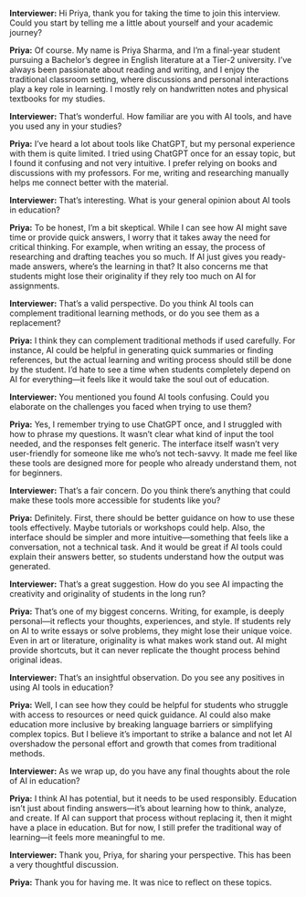 **Interviewer:** Hi Priya, thank you for taking the time to join this interview. Could you start by telling me a little about yourself and your academic journey?

**Priya:** Of course. My name is Priya Sharma, and I’m a final-year student pursuing a Bachelor’s degree in English literature at a Tier-2 university. I’ve always been passionate about reading and writing, and I enjoy the traditional classroom setting, where discussions and personal interactions play a key role in learning. I mostly rely on handwritten notes and physical textbooks for my studies.

**Interviewer:** That’s wonderful. How familiar are you with AI tools, and have you used any in your studies?

**Priya:** I’ve heard a lot about tools like ChatGPT, but my personal experience with them is quite limited. I tried using ChatGPT once for an essay topic, but I found it confusing and not very intuitive. I prefer relying on books and discussions with my professors. For me, writing and researching manually helps me connect better with the material.

**Interviewer:** That’s interesting. What is your general opinion about AI tools in education?

**Priya:** To be honest, I’m a bit skeptical. While I can see how AI might save time or provide quick answers, I worry that it takes away the need for critical thinking. For example, when writing an essay, the process of researching and drafting teaches you so much. If AI just gives you ready-made answers, where’s the learning in that? It also concerns me that students might lose their originality if they rely too much on AI for assignments.

**Interviewer:** That’s a valid perspective. Do you think AI tools can complement traditional learning methods, or do you see them as a replacement?

**Priya:** I think they can complement traditional methods if used carefully. For instance, AI could be helpful in generating quick summaries or finding references, but the actual learning and writing process should still be done by the student. I’d hate to see a time when students completely depend on AI for everything—it feels like it would take the soul out of education.

**Interviewer:** You mentioned you found AI tools confusing. Could you elaborate on the challenges you faced when trying to use them?

**Priya:** Yes, I remember trying to use ChatGPT once, and I struggled with how to phrase my questions. It wasn’t clear what kind of input the tool needed, and the responses felt generic. The interface itself wasn’t very user-friendly for someone like me who’s not tech-savvy. It made me feel like these tools are designed more for people who already understand them, not for beginners.

**Interviewer:** That’s a fair concern. Do you think there’s anything that could make these tools more accessible for students like you?

**Priya:** Definitely. First, there should be better guidance on how to use these tools effectively. Maybe tutorials or workshops could help. Also, the interface should be simpler and more intuitive—something that feels like a conversation, not a technical task. And it would be great if AI tools could explain their answers better, so students understand how the output was generated.

**Interviewer:** That’s a great suggestion. How do you see AI impacting the creativity and originality of students in the long run?

**Priya:** That’s one of my biggest concerns. Writing, for example, is deeply personal—it reflects your thoughts, experiences, and style. If students rely on AI to write essays or solve problems, they might lose their unique voice. Even in art or literature, originality is what makes work stand out. AI might provide shortcuts, but it can never replicate the thought process behind original ideas.

**Interviewer:** That’s an insightful observation. Do you see any positives in using AI tools in education?

**Priya:** Well, I can see how they could be helpful for students who struggle with access to resources or need quick guidance. AI could also make education more inclusive by breaking language barriers or simplifying complex topics. But I believe it’s important to strike a balance and not let AI overshadow the personal effort and growth that comes from traditional methods.

**Interviewer:** As we wrap up, do you have any final thoughts about the role of AI in education?

**Priya:** I think AI has potential, but it needs to be used responsibly. Education isn’t just about finding answers—it’s about learning how to think, analyze, and create. If AI can support that process without replacing it, then it might have a place in education. But for now, I still prefer the traditional way of learning—it feels more meaningful to me.

**Interviewer:** Thank you, Priya, for sharing your perspective. This has been a very thoughtful discussion.

**Priya:** Thank you for having me. It was nice to reflect on these topics.